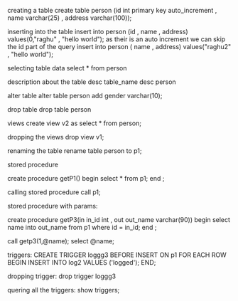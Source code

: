 creating a table
create table person (id int primary key auto_increment , name varchar(25) , address varchar(100));

inserting into the table
insert into person (id , name , address) values(0,"raghu" , "hello world");
as their is an auto increment we can skip the id part of the query
insert into person ( name , address) values("raghu2" , "hello world");


selecting table data
select * from person

description about the table
desc table_name
desc person

alter table
alter table person add gender varchar(10);

drop table 
drop table person

views
create view v2 as select * from person;

dropping the views
drop view v1;

renaming the table
rename table person to p1;

stored procedure

create procedure getP1() 
begin 
select * from p1;
end ;

calling stored procedure 
call p1;

stored procedure with params:

create procedure getP3(in in_id int , out out_name varchar(90)) 
begin 
select name into out_name from p1 where id = in_id;
end ;

call getp3(1,@name);
select @name;

triggers:
CREATE TRIGGER loggg3
BEFORE INSERT ON p1
FOR EACH ROW
BEGIN
    INSERT INTO log2 VALUES ('logged');
END;


dropping trigger:
drop trigger loggg3

quering all the triggers:
show triggers;





